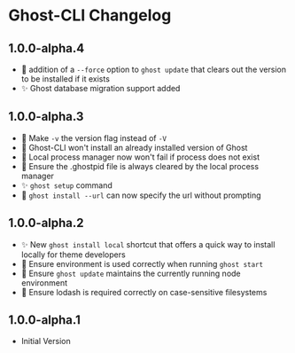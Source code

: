 # Ghost-CLI Changelog

## 1.0.0-alpha.4
- :art: addition of a `--force` option to `ghost update` that clears out the version to be installed if it exists
- :sparkles: Ghost database migration support added

## 1.0.0-alpha.3
- :art: Make `-v` the version flag instead of `-V`
- :bug: Ghost-CLI won't install an already installed version of Ghost
- :bug: Local process manager now won't fail if process does not exist
- :bug: Ensure the .ghostpid file is always cleared by the local process manager
- :sparkles: `ghost setup` command
- :art: `ghost install --url` can now specify the url without prompting

## 1.0.0-alpha.2
- :sparkles: New `ghost install local` shortcut that offers a quick way to install locally for theme developers
- :bug: Ensure environment is used correctly when running `ghost start`
- :bug: Ensure `ghost update` maintains the currently running node environment
- :bug: Ensure lodash is required correctly on case-sensitive filesystems

## 1.0.0-alpha.1
- Initial Version
